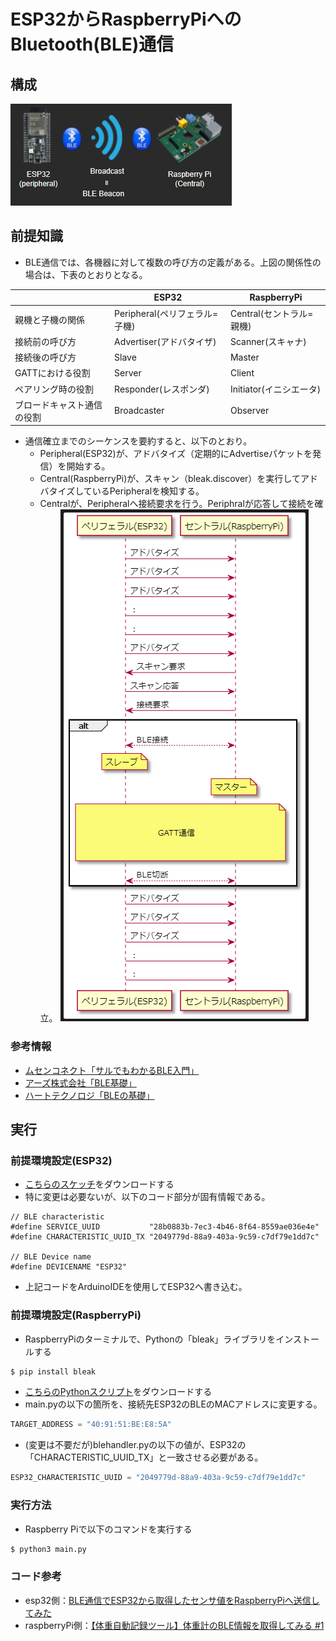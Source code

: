 # ESP32からRaspberryPiへのBluetooth(BLE)通信

## 構成
![structure](./img/structure.png)

## 前提知識
- BLE通信では、各機器に対して複数の呼び方の定義がある。上図の関係性の場合は、下表のとおりとなる。

||ESP32|RaspberryPi|
|--|---|---|
|親機と子機の関係|Peripheral(ペリフェラル=子機)|Central(セントラル=親機)|
|接続前の呼び方|Advertiser(アドバタイザ)|Scanner(スキャナ)|
|接続後の呼び方|Slave|Master|
|GATTにおける役割|Server|Client|
|ペアリング時の役割|Responder(レスポンダ)|Initiator(イニシエータ)|
|ブロードキャスト通信の役割|Broadcaster|Observer|

- 通信確立までのシーケンスを要約すると、以下のとおり。
  - Peripheral(ESP32)が、アドバタイズ（定期的にAdvertiseパケットを発信）を開始する。
  - Central(RaspberryPi)が、スキャン（bleak.discover）を実行してアドバタイズしているPeripheralを検知する。
  - Centralが、Peripheralへ接続要求を行う。Periphralが応答して接続を確立。
  ![advertise](./img/advertise.png)

### 参考情報
- [ムセンコネクト「サルでもわかるBLE入門」](https://www.musen-connect.co.jp/blog/course/trial-production/ble-beginner-2/)
- [アーズ株式会社「BLE基礎」](https://www.youtube.com/watch?v=0p-7CerKWLA)
- [ハートテクノロジ「BLEの基礎」](https://www.youtube.com/watch?v=fZpwW8-pp_I&t=328s)


## 実行

### 前提環境設定(ESP32)

- [こちらのスケッチ](./ESP32/ble.ino)をダウンロードする
- 特に変更は必要ないが、以下のコード部分が固有情報である。  

```CSharp
// BLE characteristic
#define SERVICE_UUID           "28b0883b-7ec3-4b46-8f64-8559ae036e4e"
#define CHARACTERISTIC_UUID_TX "2049779d-88a9-403a-9c59-c7df79e1dd7c"

// BLE Device name
#define DEVICENAME "ESP32"
```
- 上記コードをArduinoIDEを使用してESP32へ書き込む。

### 前提環境設定(RaspberryPi)
- RaspberryPiのターミナルで、Pythonの「bleak」ライブラリをインストールする
```bash
$ pip install bleak
```
- [こちらのPythonスクリプト](./RaspberryPi/)をダウンロードする
- main.pyの以下の箇所を、接続先ESP32のBLEのMACアドレスに変更する。
```python
TARGET_ADDRESS = "40:91:51:BE:E8:5A"
```
- (変更は不要だが)blehandler.pyの以下の値が、ESP32の「CHARACTERISTIC_UUID_TX」と一致させる必要がある。
```python
ESP32_CHARACTERISTIC_UUID = "2049779d-88a9-403a-9c59-c7df79e1dd7c"
```

### 実行方法
- Raspberry Piで以下のコマンドを実行する
```bash
$ python3 main.py
```

### コード参考
- esp32側：[BLE通信でESP32から取得したセンサ値をRaspberryPiへ送信してみた](https://taku-info.com/bleconnection-esp32andrpi/)
- raspberryPi側：[【体重自動記録ツール】体重計のBLE情報を取得してみる #1](https://buzz-server.com/tech/weight_measurement_ble_001/)